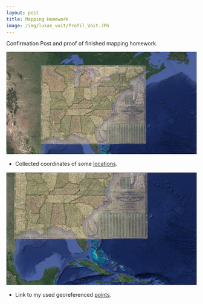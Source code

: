```yaml
---
layout: post
title: Mapping Homework
image: /img/lukas_voit/Profil_Voit.JPG
---
```


Confirmation Post and proof of finished mapping homework.

![](../img/lukas_voit/Map_USA_04_mapping_proof_2.JPG)

<ul>
  <li>Collected coordinates of some <a href="/files/Locations_with_coordinates_taken_from_map.csv">locations</a>.</li>
</ul>


![](../img/lukas_voit/Map_USA_04_mapping_proof.JPG)

<ul>
  <li>Link to my used georeferenced <a href="/files/_US_eastStates_04.points">points</a>.</li>
<ul>
